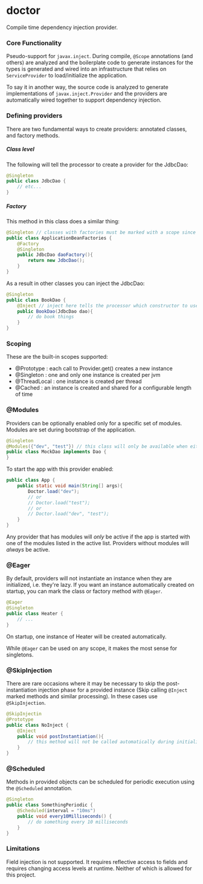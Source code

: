 # doctor
Compile time dependency injection provider.

### Core Functionality
Pseudo-support for `javax.inject`. During compile, `@Scope` annotations (and others) are analyzed and the boilerplate
code to generate instances for the types is generated and wired into an infrastructure that relies on `ServiceProvider`
to load/initialize the application. 

To say it in another way, the source code is analyzed to generate implementations of `javax.inject.Provider` and the
providers are automatically wired together to support dependency injection.

### Defining providers
There are two fundamental ways to create providers: annotated classes, and factory methods.

##### Class level
The following will tell the processor to create a provider for the JdbcDao:
```java
@Singleton
public class JdbcDao {
    // etc...
}
```

##### Factory
This method in this class does a similar thing:
```java
@Singleton // classes with factories must be marked with a scope since they themselves will be exposed via a Provider
public class ApplicationBeanFactories {
    @Factory
    @Singleton 
    public JdbcDao daoFactory(){
        return new JdbcDao();
    }
}
```

As a result in other classes you can inject the JdbcDao:
```java
@Singleton
public class BookDao {
    @Inject // inject here tells the processor which constructor to use for dependency injection
    public BookDao(JdbcDao dao){
        // do book things
    }
}
```

### Scoping
These are the built-in scopes supported:
- @Prototype : each call to Provider.get() creates a new instance
- @Singleton : one and only one instance is created per jvm
- @ThreadLocal : one instance is created per thread
- @Cached : an instance is created and shared for a configurable length of time


### @Modules
Providers can be optionally enabled only for a specific set of modules. 
Modules are set during bootstrap of the application.
```java
@Singleton
@Modules({"dev", "test"}) // this class will only be available when either the "dev" or "test" modules is active.
public class MockDao implements Dao {
}
```

To start the app with this provider enabled:
```java
public class App {
    public static void main(String[] args){
        Doctor.load("dev");
        // or
        // Doctor.load("test");
        // or
        // Doctor.load("dev", "test");
    }   
}
```

Any provider that has modules will _only_ be active if the app is started with one of the modules listed in the active list.
Providers without modules will _always_ be active. 

### @Eager
By default, providers will not instantiate an instance when they are initialized, i.e. they're lazy. If you want an
instance automatically created on startup, you can mark the class or factory method with `@Eager`.
```java
@Eager
@Singleton
public class Heater {
    // ...
}
```
On startup, one instance of Heater will be created automatically. 

While `@Eager` can be used on any scope, it makes the most sense for singletons.


### @SkipInjection
There are rare occasions where it may be necessary to skip the post-instantiation injection phase for a provided instance
(Skip calling `@Inject` marked methods and similar processing). In these cases use `@SkipInjection`.
```java
@SkipInjectin
@Prototype
public class NoInject {
    @Inject
    public void postInstantiation(){
        // this method will not be called automatically during initialization
    }
}
```


### @Scheduled
Methods in provided objects can be scheduled for periodic execution using the `@Scheduled` annotation.
```java
@Singleton
public class SomethingPeriodic {
    @Scheduled(interval = "10ms")
    public void every10Milliseconds() {
        // do something every 10 milliseconds
    }
}
```

### Limitations
Field injection is not supported. It requires reflective access to fields and requires changing access levels at runtime.
Neither of which is allowed for this project.
